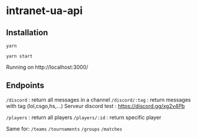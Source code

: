 # intranet-ua-api

## Installation

```
yarn

yarn start
```

Running on http://localhost:3000/

## Endpoints

`/discord` : return all messages in a channel
`/discord/:tag` : return messages with tag (lol,csgo,hs,...)
Serveur discord test : https://discord.gg/xg2v4Pb

`/players` : return all players
`/players/:id` : return specific player

Same for:
`/teams`
`/tournaments`
`/groups`
`/matches`
